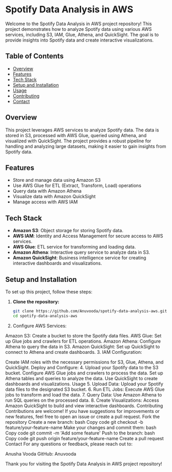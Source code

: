 

# Spotify Data Analysis in AWS

Welcome to the Spotify Data Analysis in AWS project repository! This project demonstrates how to analyze Spotify data using various AWS services, including S3, IAM, Glue, Athena, and QuickSight. The goal is to provide insights into Spotify data and create interactive visualizations.

## Table of Contents

- [Overview](#overview)
- [Features](#features)
- [Tech Stack](#tech-stack)
- [Setup and Installation](#setup-and-installation)
- [Usage](#usage)
- [Contributing](#contributing)
- [Contact](#contact)

## Overview

This project leverages AWS services to analyze Spotify data. The data is stored in S3, processed with AWS Glue, queried using Athena, and visualized with QuickSight. The project provides a robust pipeline for handling and analyzing large datasets, making it easier to gain insights from Spotify data.

## Features

- Store and manage data using Amazon S3
- Use AWS Glue for ETL (Extract, Transform, Load) operations
- Query data with Amazon Athena
- Visualize data with Amazon QuickSight
- Manage access with AWS IAM

## Tech Stack

- **Amazon S3**: Object storage for storing Spotify data.
- **AWS IAM**: Identity and Access Management for secure access to AWS services.
- **AWS Glue**: ETL service for transforming and loading data.
- **Amazon Athena**: Interactive query service to analyze data in S3.
- **Amazon QuickSight**: Business intelligence service for creating interactive dashboards and visualizations.

## Setup and Installation

To set up this project, follow these steps:

1. **Clone the repository:**
   ```bash
   git clone https://github.com/Anuvooda/spotify-data-analysis-aws.git
   cd spotify-data-analysis-aws
2. Configure AWS Services:

Amazon S3: Create a bucket to store the Spotify data files.
AWS Glue: Set up Glue jobs and crawlers for ETL operations.
Amazon Athena: Configure Athena to query the data in S3.
Amazon QuickSight: Set up QuickSight to connect to Athena and create dashboards.
3. IAM Configuration:

Create IAM roles with the necessary permissions for S3, Glue, Athena, and QuickSight.
Deploy and Configure:
4. Upload your Spotify data to the S3 bucket.
Configure AWS Glue jobs and crawlers to process the data.
Set up Athena tables and queries to analyze the data.
Use QuickSight to create dashboards and visualizations.
Usage
5. Upload Data:
Upload your Spotify data files to the designated S3 bucket.
6. Run ETL Jobs:
Execute AWS Glue jobs to transform and load the data.
7. Query Data:
Use Amazon Athena to run SQL queries on the processed data.
8. Create Visualizations:
Access Amazon QuickSight to build and view interactive dashboards.
Contributing
Contributions are welcome! If you have suggestions for improvements or new features, feel free to open an issue or create a pull request.
Fork the repository
Create a new branch:
bash
Copy code
git checkout -b feature/your-feature-name
Make your changes and commit them:
bash
Copy code
git commit -m 'Add some feature'
Push to the branch:
bash
Copy code
git push origin feature/your-feature-name
Create a pull request
Contact
For any questions or feedback, please reach out to:

Anusha Vooda
GitHub: Anuvooda

Thank you for visiting the Spotify Data Analysis in AWS project repository!
